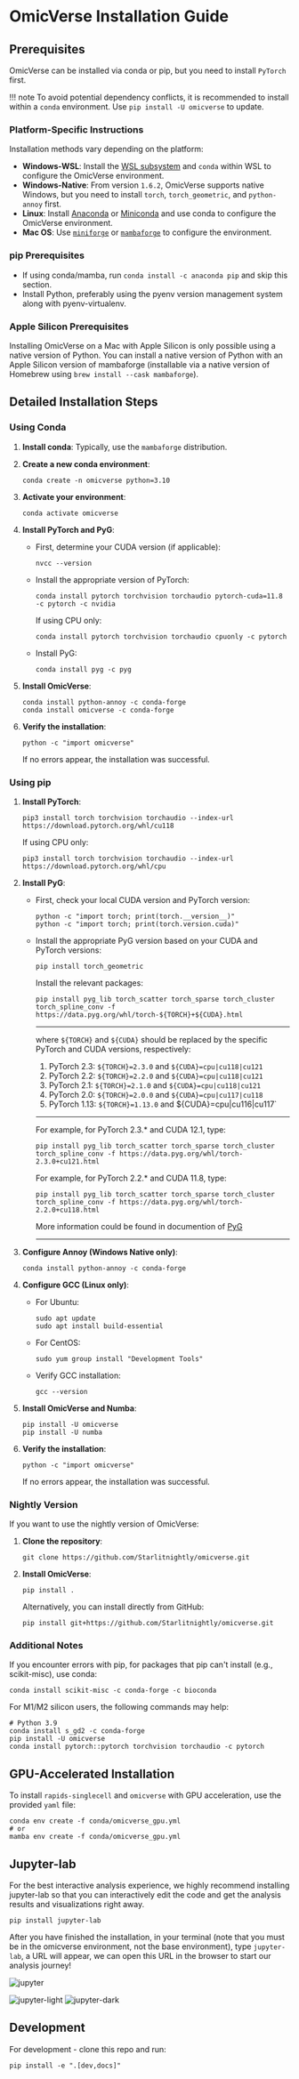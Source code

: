 # OmicVerse Installation Guide

## Prerequisites

OmicVerse can be installed via conda or pip, but you need to install `PyTorch` first.

!!! note 
    To avoid potential dependency conflicts, it is recommended to install within a `conda` environment. Use `pip install -U omicverse` to update.

### Platform-Specific Instructions

Installation methods vary depending on the platform:

- **Windows-WSL**: Install the [WSL subsystem](https://learn.microsoft.com/en-us/windows/wsl/install) and `conda` within WSL to configure the OmicVerse environment.
- **Windows-Native**: From version `1.6.2`, OmicVerse supports native Windows, but you need to install `torch`, `torch_geometric`, and `python-annoy` first.
- **Linux**: Install [Anaconda](https://www.anaconda.com/) or [Miniconda](https://docs.conda.io/en/latest/miniconda.html) and use conda to configure the OmicVerse environment.
- **Mac OS**: Use [`miniforge`](https://github.com/conda-forge/miniforge) or [`mambaforge`](https://www.rho-signal-effective-analytics.com/modules/pre-course/miniconda-installation/) to configure the environment.

### pip Prerequisites
- If using conda/mamba, run `conda install -c anaconda pip` and skip this section.
- Install Python, preferably using the pyenv version management system along with pyenv-virtualenv.

### Apple Silicon Prerequisites
Installing OmicVerse on a Mac with Apple Silicon is only possible using a native version of Python. You can install a native version of Python with an Apple Silicon version of mambaforge (installable via a native version of Homebrew using `brew install --cask mambaforge`).

## Detailed Installation Steps

### Using Conda

1. **Install conda**: Typically, use the `mambaforge` distribution.

2. **Create a new conda environment**:

    ```shell
    conda create -n omicverse python=3.10
    ```

3. **Activate your environment**:

    ```shell
    conda activate omicverse
    ```

4. **Install PyTorch and PyG**:

    - First, determine your CUDA version (if applicable):

        ```shell
        nvcc --version
        ```

    - Install the appropriate version of PyTorch:

        ```shell
        conda install pytorch torchvision torchaudio pytorch-cuda=11.8 -c pytorch -c nvidia
        ```

        If using CPU only:

        ```shell
        conda install pytorch torchvision torchaudio cpuonly -c pytorch
        ```

    - Install PyG:

        ```shell
        conda install pyg -c pyg
        ```

5. **Install OmicVerse**:

    ```shell
    conda install python-annoy -c conda-forge
    conda install omicverse -c conda-forge
    ```

6. **Verify the installation**:

    ```shell
    python -c "import omicverse"
    ```

    If no errors appear, the installation was successful.

### Using pip

1. **Install PyTorch**:

    ```shell
    pip3 install torch torchvision torchaudio --index-url https://download.pytorch.org/whl/cu118
    ```

    If using CPU only:

    ```shell
    pip3 install torch torchvision torchaudio --index-url https://download.pytorch.org/whl/cpu
    ```

2. **Install PyG**:

    - First, check your local CUDA version and PyTorch version:

        ```shell
        python -c "import torch; print(torch.__version__)"
        python -c "import torch; print(torch.version.cuda)"
        ```

    - Install the appropriate PyG version based on your CUDA and PyTorch versions:

        ```shell
        pip install torch_geometric
        ```

        Install the relevant packages:
        ```shell
        pip install pyg_lib torch_scatter torch_sparse torch_cluster torch_spline_conv -f https://data.pyg.org/whl/torch-${TORCH}+${CUDA}.html
        ```
        ---
        where `${TORCH}` and `${CUDA}` should be replaced by the specific PyTorch and CUDA versions, respectively:
         1.  PyTorch 2.3: `${TORCH}=2.3.0` and `${CUDA}=cpu|cu118|cu121`
         2.  PyTorch 2.2: `${TORCH}=2.2.0` and `${CUDA}=cpu|cu118|cu121`
         3.  PyTorch 2.1: `${TORCH}=2.1.0` and `${CUDA}=cpu|cu118|cu121`
         4.  PyTorch 2.0: `${TORCH}=2.0.0` and `${CUDA}=cpu|cu117|cu118`
         5.  PyTorch 1.13: `${TORCH}=1.13.0` and ${CUDA}=cpu|cu116|cu117`
        ---
        For example, for PyTorch 2.3.* and CUDA 12.1, type:
        
        ```shell
        pip install pyg_lib torch_scatter torch_sparse torch_cluster torch_spline_conv -f https://data.pyg.org/whl/torch-2.3.0+cu121.html
        ```

        For example, for PyTorch 2.2.* and CUDA 11.8, type:
        ```shell
        pip install pyg_lib torch_scatter torch_sparse torch_cluster torch_spline_conv -f https://data.pyg.org/whl/torch-2.2.0+cu118.html
        ```

        More information could be found in documention of [PyG](https://pytorch-geometric.readthedocs.io/en/latest/install/installation.html)
        
        ---


3. **Configure Annoy (Windows Native only)**:

    ```shell
    conda install python-annoy -c conda-forge
    ``` 

4. **Configure GCC (Linux only)**:

    - For Ubuntu:

        ```shell
        sudo apt update
        sudo apt install build-essential
        ```

    - For CentOS:

        ```shell
        sudo yum group install "Development Tools"
        ```

    - Verify GCC installation:

        ```shell
        gcc --version
        ```

5. **Install OmicVerse and Numba**:

    ```shell
    pip install -U omicverse
    pip install -U numba
    ```

6. **Verify the installation**:

    ```shell
    python -c "import omicverse"
    ```

    If no errors appear, the installation was successful.

### Nightly Version

If you want to use the nightly version of OmicVerse:

1. **Clone the repository**:

    ```shell
    git clone https://github.com/Starlitnightly/omicverse.git
    ```

2. **Install OmicVerse**:

    ```shell
    pip install .
    ```

    Alternatively, you can install directly from GitHub:

    ```shell
    pip install git+https://github.com/Starlitnightly/omicverse.git
    ```

### Additional Notes

If you encounter errors with pip, for packages that pip can't install (e.g., scikit-misc), use conda:

```shell
conda install scikit-misc -c conda-forge -c bioconda
```

For M1/M2 silicon users, the following commands may help:

```shell
# Python 3.9
conda install s_gd2 -c conda-forge
pip install -U omicverse
conda install pytorch::pytorch torchvision torchaudio -c pytorch
```

## GPU-Accelerated Installation

To install `rapids-singlecell` and `omicverse` with GPU acceleration, use the provided `yaml` file:

```shell
conda env create -f conda/omicverse_gpu.yml
# or
mamba env create -f conda/omicverse_gpu.yml
```



## Jupyter-lab

For the best interactive analysis experience, we highly recommend installing jupyter-lab so that you can interactively edit the code and get the analysis results and visualizations right away.

```shell
pip install jupyter-lab
```

After you have finished the installation, in your terminal (note that you must be in the omicverse environment, not the base environment), type `jupyter-lab`, a URL will appear, we can open this URL in the browser to start our analysis journey!

![jupyter](img/jupyter.jpg)

![jupyter-light](img/light_jupyter.jpg#gh-light-mode-only)
![jupyter-dark](img/dark_jupyter.jpg#gh-dark-mode-only)

## Development

For development - clone this repo and run:

```shell
pip install -e ".[dev,docs]"
```

